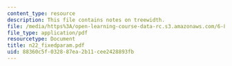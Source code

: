 ```yaml
---
content_type: resource
description: This file contains notes on treewidth.
file: /media/https%3A/open-learning-course-data-rc.s3.amazonaws.com/6-854j-advanced-algorithms-fall-2005/88360c5f032887ea2b11cee2428893fb_n22_fixedparam.pdf
file_type: application/pdf
resourcetype: Document
title: n22_fixedparam.pdf
uid: 88360c5f-0328-87ea-2b11-cee2428893fb
---
```

